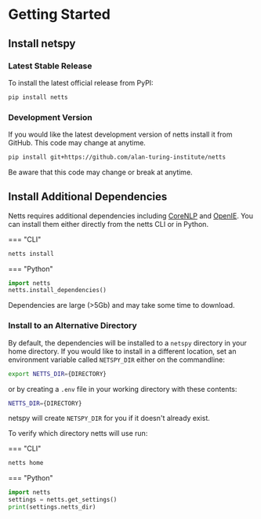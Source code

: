 # Getting Started

## Install netspy

### Latest Stable Release

To install the latest official release from PyPI:

```bash
pip install netts
```

### Development Version

If you would like the latest development version of netts install it from GitHub. This code may change at anytime.

```bash
pip install git+https://github.com/alan-turing-institute/netts
```

Be aware that this code may change or break at anytime.

## Install Additional Dependencies

Netts requires additional dependencies including [CoreNLP](https://stanfordnlp.github.io/CoreNLP/) and [OpenIE](https://github.com/dair-iitd/OpenIE-standalone). You can install them either directly from the netts CLI or in Python.

=== "CLI"

```bash
netts install
```

=== "Python"

```python
import netts
netts.install_dependencies()
```

Dependencies are large (>5Gb) and may take some time to download.

### Install to an Alternative Directory

By default, the dependencies will be installed to a `netspy` directory in your home directory. If you would like to install in a different location, set an environment variable called `NETSPY_DIR` either on the commandline:

```bash
export NETTS_DIR={DIRECTORY}
```

or by creating a `.env` file in your working directory with these contents:

```bash
NETTS_DIR={DIRECTORY}
```

netspy will create `NETSPY_DIR` for you if it doesn't already exist.

To verify which directory netts will use run:

=== "CLI"

```bash
netts home
```

=== "Python"

```python
import netts
settings = netts.get_settings()
print(settings.netts_dir)
```
